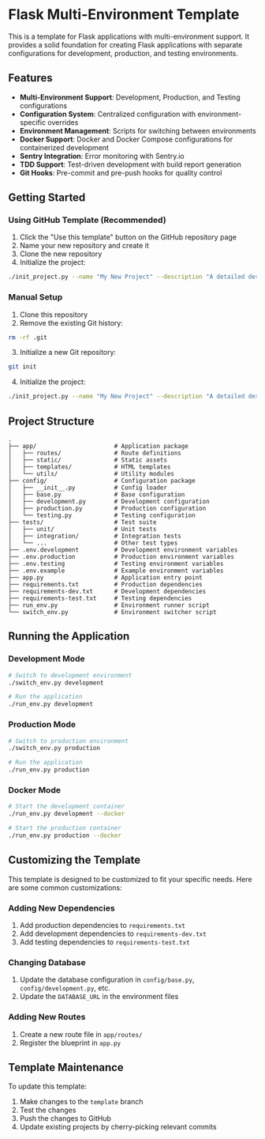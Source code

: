 # Flask Multi-Environment Template

This is a template for Flask applications with multi-environment support. It provides a solid foundation for creating Flask applications with separate configurations for development, production, and testing environments.

## Features

- **Multi-Environment Support**: Development, Production, and Testing configurations
- **Configuration System**: Centralized configuration with environment-specific overrides
- **Environment Management**: Scripts for switching between environments
- **Docker Support**: Docker and Docker Compose configurations for containerized development
- **Sentry Integration**: Error monitoring with Sentry.io
- **TDD Support**: Test-driven development with build report generation
- **Git Hooks**: Pre-commit and pre-push hooks for quality control

## Getting Started

### Using GitHub Template (Recommended)

1. Click the "Use this template" button on the GitHub repository page
2. Name your new repository and create it
3. Clone the new repository
4. Initialize the project:

```bash
./init_project.py --name "My New Project" --description "A detailed description of the project"
```

### Manual Setup

1. Clone this repository
2. Remove the existing Git history:

```bash
rm -rf .git
```

3. Initialize a new Git repository:

```bash
git init
```

4. Initialize the project:

```bash
./init_project.py --name "My New Project" --description "A detailed description of the project"
```

## Project Structure

```
.
├── app/                      # Application package
│   ├── routes/               # Route definitions
│   ├── static/               # Static assets
│   ├── templates/            # HTML templates
│   └── utils/                # Utility modules
├── config/                   # Configuration package
│   ├── __init__.py           # Config loader
│   ├── base.py               # Base configuration
│   ├── development.py        # Development configuration
│   ├── production.py         # Production configuration
│   └── testing.py            # Testing configuration
├── tests/                    # Test suite
│   ├── unit/                 # Unit tests
│   ├── integration/          # Integration tests
│   └── ...                   # Other test types
├── .env.development          # Development environment variables
├── .env.production           # Production environment variables
├── .env.testing              # Testing environment variables
├── .env.example              # Example environment variables
├── app.py                    # Application entry point
├── requirements.txt          # Production dependencies
├── requirements-dev.txt      # Development dependencies
├── requirements-test.txt     # Testing dependencies
├── run_env.py                # Environment runner script
└── switch_env.py             # Environment switcher script
```

## Running the Application

### Development Mode

```bash
# Switch to development environment
./switch_env.py development

# Run the application
./run_env.py development
```

### Production Mode

```bash
# Switch to production environment
./switch_env.py production

# Run the application
./run_env.py production
```

### Docker Mode

```bash
# Start the development container
./run_env.py development --docker

# Start the production container
./run_env.py production --docker
```

## Customizing the Template

This template is designed to be customized to fit your specific needs. Here are some common customizations:

### Adding New Dependencies

1. Add production dependencies to `requirements.txt`
2. Add development dependencies to `requirements-dev.txt`
3. Add testing dependencies to `requirements-test.txt`

### Changing Database

1. Update the database configuration in `config/base.py`, `config/development.py`, etc.
2. Update the `DATABASE_URL` in the environment files

### Adding New Routes

1. Create a new route file in `app/routes/`
2. Register the blueprint in `app.py`

## Template Maintenance

To update this template:

1. Make changes to the `template` branch
2. Test the changes
3. Push the changes to GitHub
4. Update existing projects by cherry-picking relevant commits 